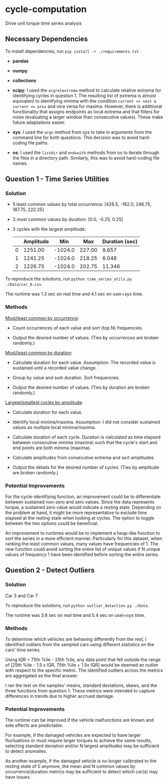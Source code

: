 # cycle-computation
Drive unit torque time series analysis

## Necessary Dependencies

To install dependencies, run `pip install -r ./requirements.txt`

* **pandas**

* **numpy**

* **collections**

* **scipy**: I used the `argrelextrema` method to calculate relative extrema for identifying cycles in question 1. The resulting list of extrema is almost equivalent to identifying minima with the condition `current <= next & current <= prev` and vice versa for maxima. However, there is additional functionality that assigns endpoints as local extrema and that filters for noise (evaluating a larger window than consecutive values). These make future adaptations easier. 

* **sys**: I used the `argv` method from sys to take in arguments from the command line for both questions. This decision was to avoid hard-coding file paths.

* **os**: I used the `listdir` and `endswith` methods from os to iterate through the files in a directory path. Similarly, this was to avoid hard-coding file names. 

## Question 1 - Time Series Utilities

### Solution

* 5 least common values by total occurrence: [428.5, -182.0, 246.75, 187.75, 222.25]

* 3 most common values by duration: [0.0, -0.25, 0.25]

* 3 cycles with the largest amplitude: 
  
  |     | Amplitude | Min     | Max    | Duration (sec) |
  | --- | --------- | ------- | ------ | -------------- |
  | 0   | 1251.00   | -1024.0 | 227.00 | 8.657          |
  | 1   | 1241.25   | -1024.0 | 218.25 | 6.048          |
  | 2   | 1226.75   | -1024.0 | 202.75 | 11.346         |

To reproduce the solutions, run `python time_series_utils.py ./Data/car_0.csv`.

The runtime was 1.3 sec on real time and 4.1 sec on user+sys time.

### Methods

<u>Most/least common by occurrence</u>: 

* Count occurrences of each value and sort (top N) frequencies.

* Output the desired number of values. (Ties by occurrences are broken randomly.)

<u>Most/least common by duration</u>: 

* Calculate duration for each value. Assumption: The recorded value is sustained until a recorded value change.

* Group by value and sum duration. Sort frequencies.

* Output the desired number of values. (Ties by duration are broken randomly.)

<u>Largest/smallest cycles by amplitude</u>: 

* Calculate duration for each value. 

* Identify local minima/maxima. Assumption: I did not consider sustained values as multiple local minima/maxima.

* Calculate duration of each cycle. Duration is calculated as time elapsed between consecutive minima (maxima) such that the cycle's start and end points are both minima (maxima).

* Calculate amplitudes from consecutive extrema and sort amplitudes.

* Output the details for the desired number of cycles. (Ties by amplitude are broken randomly.)

### Potential Improvements

For the cycle-identifying function, an improvement could be to differentiate between sustained non-zero and zero values. Since the data represents torque, a sustained zero value would indicate a resting state. Depending on the problem at hand, it might be more representative to exclude time elapsed at the resting state when looking at cycles. The option to toggle between the two options could be beneficial. 

An improvement to runtimes would be to implement a heap-like function to sort the series in a more efficient manner. Particularly for this dataset, when ranking the least common values, many values have frequencies of 1. The new function could avoid sorting the entire list of unique values if N unique values of frequency 1 have been identified before sorting the entire series. 

## Question 2 - Detect Outliers

### Solution

Car 3 and Car 7

To reproduce the solutions, run `python outlier_detection.py ./Data`.

The runtime was 3.6 sec on real time and 5.4 sec on user+sys time. 

### Methods

To determine which vehicles are behaving differently from the rest, I identified outliers from the sampled cars using different statistics on the cars' time series. 

Using IQR = 75th %ile - 25th %ile, any data point that fell outside the range of [25th %ile - 1.5 x IQR, 75th %ile + 1.5x IQR] would be deemed an outlier with respect to the specific metric. The identified outliers across the metrics are aggregated as the final answer.

I ran the test on the samples' means, standard deviations, skews, and the three functions from question 1. These metrics were intended to capture differences in trends due to higher accrued damage. 

### Potential Improvements

The runtime can be improved if the vehicle malfunctions are known and side effects are predictable.  

For example, if the damaged vehicles are expected to have larger fluctuations or must require larger torques to achieve the same results, selecting standard deviation and/or N largest amplitudes may be sufficient to detect anomalies. 

As another example, if the damaged vehicle is no longer calibrated to the resting state of 0 anymore, the mean and N common values by occurrence/duration  metrics may be sufficient to detect which car(s) may have issues. 
